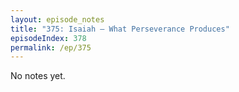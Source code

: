 ```yaml
---
layout: episode_notes
title: "375: Isaiah — What Perseverance Produces"
episodeIndex: 378
permalink: /ep/375
---
```

No notes yet.
